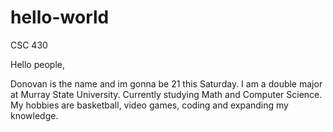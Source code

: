 # hello-world
CSC 430

Hello people,

Donovan is the name and im gonna be 21 this Saturday. I am a double major at Murray State University. Currently studying Math and Computer Science. My hobbies are basketball, video games, coding and expanding my knowledge.
